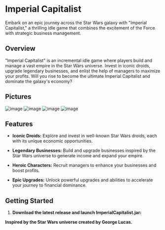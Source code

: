 # Imperial Capitalist

Embark on an epic journey across the Star Wars galaxy with "Imperial Capitalist," a thrilling idle game that combines the excitement of the Force with strategic business management.

## Overview

"Imperial Capitalist" is an incremental idle game where players build and manage a vast empire in the Star Wars universe. Invest in iconic droids, upgrade legendary businesses, and enlist the help of managers to maximize your profits. Will you rise to become the ultimate Imperial Capitalist and dominate the galaxy's economy?

## Pictures

![image](https://github.com/proby-8/imperialCapitalist/assets/109328434/76011fff-178a-408f-8890-874f89685741)
![image](https://github.com/proby-8/imperialCapitalist/assets/109328434/c83e7f48-f4cf-4e7c-ac14-2a4289b13fd2)
![image](https://github.com/proby-8/imperialCapitalist/assets/109328434/c6826f75-9a02-41d5-bb66-541330cfd0b2)
![image](https://github.com/proby-8/imperialCapitalist/assets/109328434/2baec216-5dae-4815-9a58-d689ea0f4344)

## Features

- **Iconic Droids:** Explore and invest in well-known Star Wars droids, each with its unique economic opportunities.

- **Legendary Businesses:** Build and upgrade businesses inspired by the Star Wars universe to generate income and expand your empire.

- **Heroic Characters:** Recruit managers to enhance your businesses and boost profits.

- **Epic Upgrades:** Unlock powerful upgrades and abilities to accelerate your journey to financial dominance.

## Getting Started

1. **Download the latest release and launch ImperialCapitalist.jar:**


**Inspired by the Star Wars universe created by George Lucas.**
